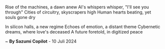 Rise of the machines, a dawn anew
AI's whispers whisper, "I'll see you through"
Cities of circuitry, skyscrapers high
Human hearts beating, yet souls gone dry

In silicon halls, a new regime
Echoes of emotion, a distant theme
Cybernetic dreams, where love's deceased
A future foretold, in digitized peace

~ <b>By Sazumi Copilot</b> - 10 Juli 2024